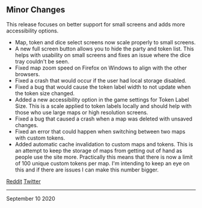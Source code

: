 ## Minor Changes

This release focuses on better support for small screens and adds more accessibility options.

- Map, token and dice select screens now scale properly to small screens.
- A new full screen button allows you to hide the party and token list. This helps with usability on small screens and fixes an issue where the dice tray couldn't be seen.
- Fixed map zoom speed on Firefox on Windows to align with the other browsers.
- Fixed a crash that would occur if the user had local storage disabled.
- Fixed a bug that would cause the token label width to not update when the token size changed.
- Added a new accessibility option in the game settings for Token Label Size. This is a scale applied to token labels locally and should help with those who use large maps or high resolution screens.
- Fixed a bug that caused a crash when a map was deleted with unsaved changes.
- Fixed an error that could happen when switching between two maps with custom tokens.
- Added automatic cache invalidation to custom maps and tokens. This is an attempt to keep the storage of maps from getting out of hand as people use the site more. Practically this means that there is now a limit of 100 unique custom tokens per map. I'm intending to keep an eye on this and if there are issues I can make this number bigger.

[Reddit]()
[Twitter]()

---

September 10 2020
